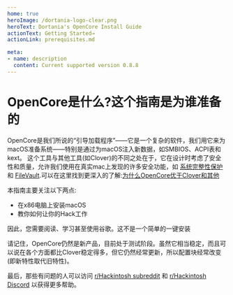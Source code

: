 ```yaml
---
home: true
heroImage: /dortania-logo-clear.png
heroText: Dortania's OpenCore Install Guide
actionText: Getting Started→
actionLink: prerequisites.md

meta:
- name: description
  content: Current supported version 0.8.8
---
```


# OpenCore是什么?这个指南是为谁准备的

OpenCore是我们所说的“引导加载程序”——它是一个复杂的软件，我们用它来为macOS准备系统——特别是通过为macOS注入新数据，如SMBIOS、ACPI表和kext。 这个工具与其他工具(如Clover)的不同之处在于，它在设计时考虑了安全性和质量，允许我们使用在真实mac上发现的许多安全功能，如 [系统完整性保护](https://support.apple.com/en-ca/HT204899) 和 [FileVault](https://support.apple.com/en-ca/HT204837).可以在这里找到更深入的了解:[为什么OpenCore优于Clover和其他](why-oc.md)

本指南主要关注以下两点:

* 在x86电脑上安装macOS
* 教你如何让你的Hack工作

因此，您需要阅读、学习甚至使用谷歌。这不是一个简单的一键安装

请记住，OpenCore仍然是新产品，目前处于测试阶段。虽然它相当稳定，而且可以说在各个方面都比Clover稳定得多，但它仍然经常更新，所以配置块经常改变(即新特性取代旧特性)。

最后，那些有问题的人可以访问 [r/Hackintosh subreddit](https://www.reddit.com/r/hackintosh/) 和 [r/Hackintosh Discord](https://discord.gg/u8V7N5C) 以获得更多帮助。
